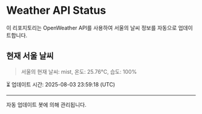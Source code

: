 
# Weather API Status

이 리포지토리는 OpenWeather API를 사용하여 서울의 날씨 정보를 자동으로 업데이트합니다.

## 현재 서울 날씨
> 서울의 현재 날씨: mist, 온도: 25.76°C, 습도: 100%

⏳ 업데이트 시간: 2025-08-03 23:59:18 (UTC)

---
자동 업데이트 봇에 의해 관리됩니다.
